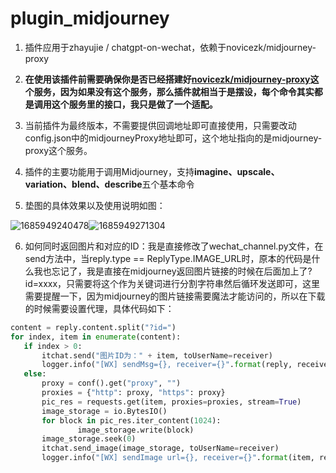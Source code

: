 # plugin_midjourney
1. 插件应用于zhayujie / chatgpt-on-wechat，依赖于novicezk/midjourney-proxy
2. **在使用该插件前需要确保你是否已经搭建好[novicezk/midjourney-proxy](https://github.com/novicezk/midjourney-proxy)这个服务，因为如果没有这个服务，那么插件就相当于是摆设，每个命令其实都是调用这个服务里的接口，我只是做了一个适配。**
3. 当前插件为最终版本，不需要提供回调地址即可直接使用，只需要改动config.json中的midjourneyProxy地址即可，这个地址指向的是midjourney-proxy这个服务。
 
4. 插件的主要功能用于调用Midjourney，支持**imagine、upscale、variation、blend、describe**五个基本命令

6. 垫图的具体效果以及使用说明如图：

![1685949240478](https://github.com/Git-HandClup/plugin_midjourney/assets/38003767/dd067454-203b-40d1-8512-92fdcbc02526)![1685949271304](https://github.com/Git-HandClup/plugin_midjourney/assets/38003767/839e6a4a-59d9-4fc4-abad-cb3a92862922)

6. 如何同时返回图片和对应的ID：我是直接修改了wechat_channel.py文件，在send方法中，当reply.type == ReplyType.IMAGE_URL时，原本的代码是什么我也忘记了，我是直接在midjourney返回图片链接的时候在后面加上了?id=xxxx，只需要将这个作为关键词进行分割字符串然后循环发送即可，这里需要提醒一下，因为midjourney的图片链接需要魔法才能访问的，所以在下载的时候需要设置代理，具体代码如下：
 ```python             
content = reply.content.split("?id=")
for index, item in enumerate(content):
	if index > 0:
		itchat.send("图片ID为：" + item, toUserName=receiver)
		logger.info("[WX] sendMsg={}, receiver={}".format(reply, receiver))
	else:
		proxy = conf().get("proxy", "")
		proxies = {"http": proxy, "https": proxy}
		pic_res = requests.get(item, proxies=proxies, stream=True)
		image_storage = io.BytesIO()
		for block in pic_res.iter_content(1024):
				image_storage.write(block)
		image_storage.seek(0)
		itchat.send_image(image_storage, toUserName=receiver)
		logger.info("[WX] sendImage url={}, receiver={}".format(item, receiver)) 
```
